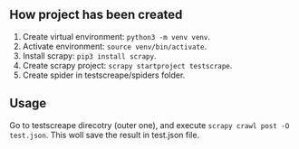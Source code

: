 ## How project has been created

1. Create virtual environment: `python3 -m venv venv`.
2. Activate environment: `source venv/bin/activate`.
3. Install scrapy: `pip3 install scrapy`.
4. Create scrapy project: `scrapy startproject testscrape`.
5. Create spider in testscreape/spiders folder.

## Usage

Go to testscreape direcotry (outer one), and execute `scrapy crawl post -O test.json`.
This woll save the result in test.json file.